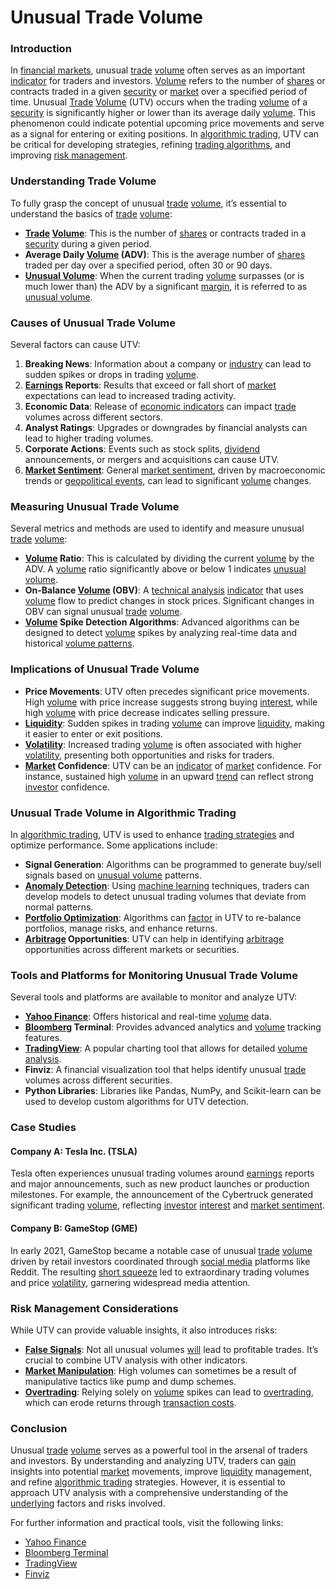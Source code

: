 # Unusual Trade Volume

### Introduction
In [financial markets](../f/financial_market.md), unusual [trade](../t/trade.md) [volume](../v/volume.md) often serves as an important [indicator](../i/indicator.md) for traders and investors. [Volume](../v/volume.md) refers to the number of [shares](../s/shares.md) or contracts traded in a given [security](../s/security.md) or [market](../m/market.md) over a specified period of time. Unusual [Trade](../t/trade.md) [Volume](../v/volume.md) (UTV) occurs when the trading [volume](../v/volume.md) of a [security](../s/security.md) is significantly higher or lower than its average daily [volume](../v/volume.md). This phenomenon could indicate potential upcoming price movements and serve as a signal for entering or exiting positions. In [algorithmic trading](../a/algorithmic_trading.md), UTV can be critical for developing strategies, refining [trading algorithms](../t/trading_algorithms.md), and improving [risk management](../r/risk_management.md).

### Understanding Trade Volume
To fully grasp the concept of unusual [trade](../t/trade.md) [volume](../v/volume.md), it’s essential to understand the basics of [trade](../t/trade.md) [volume](../v/volume.md):
- **[Trade](../t/trade.md) [Volume](../v/volume.md)**: This is the number of [shares](../s/shares.md) or contracts traded in a [security](../s/security.md) during a given period.
- **Average Daily [Volume](../v/volume.md) (ADV)**: This is the average number of [shares](../s/shares.md) traded per day over a specified period, often 30 or 90 days.
- **[Unusual Volume](../u/unusual_volume.md)**: When the current trading [volume](../v/volume.md) surpasses (or is much lower than) the ADV by a significant [margin](../m/margin.md), it is referred to as [unusual volume](../u/unusual_volume.md).

### Causes of Unusual Trade Volume
Several factors can cause UTV:
1. **Breaking News**: Information about a company or [industry](../i/industry.md) can lead to sudden spikes or drops in trading [volume](../v/volume.md).
2. **[Earnings](../e/earnings.md) Reports**: Results that exceed or fall short of [market](../m/market.md) expectations can lead to increased trading activity.
3. **Economic Data**: Release of [economic indicators](../e/economic_indicators.md) can impact [trade](../t/trade.md) volumes across different sectors.
4. **Analyst Ratings**: Upgrades or downgrades by financial analysts can lead to higher trading volumes.
5. **Corporate Actions**: Events such as stock splits, [dividend](../d/dividend.md) announcements, or mergers and acquisitions can cause UTV.
6. **[Market Sentiment](../m/market_sentiment.md)**: General [market sentiment](../m/market_sentiment.md), driven by macroeconomic trends or [geopolitical events](../g/geopolitical_events.md), can lead to significant [volume](../v/volume.md) changes.

### Measuring Unusual Trade Volume
Several metrics and methods are used to identify and measure unusual [trade](../t/trade.md) [volume](../v/volume.md):
- **[Volume](../v/volume.md) Ratio**: This is calculated by dividing the current [volume](../v/volume.md) by the ADV. A [volume](../v/volume.md) ratio significantly above or below 1 indicates [unusual volume](../u/unusual_volume.md).
- **On-Balance [Volume](../v/volume.md) (OBV)**: A [technical analysis](../t/technical_analysis.md) [indicator](../i/indicator.md) that uses [volume](../v/volume.md) flow to predict changes in stock prices. Significant changes in OBV can signal unusual [trade](../t/trade.md) [volume](../v/volume.md).
- **[Volume](../v/volume.md) Spike Detection Algorithms**: Advanced algorithms can be designed to detect [volume](../v/volume.md) spikes by analyzing real-time data and historical [volume patterns](../v/volume_patterns.md).

### Implications of Unusual Trade Volume
- **Price Movements**: UTV often precedes significant price movements. High [volume](../v/volume.md) with price increase suggests strong buying [interest](../i/interest.md), while high [volume](../v/volume.md) with price decrease indicates selling pressure.
- **[Liquidity](../l/liquidity.md)**: Sudden spikes in trading [volume](../v/volume.md) can improve [liquidity](../l/liquidity.md), making it easier to enter or exit positions.
- **[Volatility](../v/volatility.md)**: Increased trading [volume](../v/volume.md) is often associated with higher [volatility](../v/volatility.md), presenting both opportunities and risks for traders.
- **[Market](../m/market.md) Confidence**: UTV can be an [indicator](../i/indicator.md) of [market](../m/market.md) confidence. For instance, sustained high [volume](../v/volume.md) in an upward [trend](../t/trend.md) can reflect strong [investor](../i/investor.md) confidence.

### Unusual Trade Volume in Algorithmic Trading
In [algorithmic trading](../a/algorithmic_trading.md), UTV is used to enhance [trading strategies](../t/trading_strategies.md) and optimize performance. Some applications include:
- **Signal Generation**: Algorithms can be programmed to generate buy/sell signals based on [unusual volume](../u/unusual_volume.md) patterns.
- **[Anomaly Detection](../a/anomaly_detection.md)**: Using [machine learning](../m/machine_learning.md) techniques, traders can develop models to detect unusual trading volumes that deviate from normal patterns.
- **[Portfolio Optimization](../p/portfolio_optimization.md)**: Algorithms can [factor](../f/factor.md) in UTV to re-balance portfolios, manage risks, and enhance returns.
- **[Arbitrage](../a/arbitrage.md) Opportunities**: UTV can help in identifying [arbitrage](../a/arbitrage.md) opportunities across different markets or securities.

### Tools and Platforms for Monitoring Unusual Trade Volume
Several tools and platforms are available to monitor and analyze UTV:
- **[Yahoo Finance](../y/yahoo_finance.md)**: Offers historical and real-time [volume](../v/volume.md) data.
- **[Bloomberg](../b/bloomberg.md) Terminal**: Provides advanced analytics and [volume](../v/volume.md) tracking features.
- **[TradingView](../t/tradingview.md)**: A popular charting tool that allows for detailed [volume analysis](../v/volume_analysis.md).
- **Finviz**: A financial visualization tool that helps identify unusual [trade](../t/trade.md) volumes across different securities.
- **Python Libraries**: Libraries like Pandas, NumPy, and Scikit-learn can be used to develop custom algorithms for UTV detection.

### Case Studies
#### Company A: Tesla Inc. (TSLA)
Tesla often experiences unusual trading volumes around [earnings](../e/earnings.md) reports and major announcements, such as new product launches or production milestones. For example, the announcement of the Cybertruck generated significant trading [volume](../v/volume.md), reflecting [investor](../i/investor.md) [interest](../i/interest.md) and [market sentiment](../m/market_sentiment.md).

#### Company B: GameStop (GME)
In early 2021, GameStop became a notable case of unusual [trade](../t/trade.md) [volume](../v/volume.md) driven by retail investors coordinated through [social media](../s/social_media.md) platforms like Reddit. The resulting [short squeeze](../s/short_squeeze.md) led to extraordinary trading volumes and price [volatility](../v/volatility.md), garnering widespread media attention.

### Risk Management Considerations
While UTV can provide valuable insights, it also introduces risks:
- **[False Signals](../f/false_signals_in_trading.md)**: Not all unusual volumes [will](../w/will.md) lead to profitable trades. It’s crucial to combine UTV analysis with other indicators.
- **[Market Manipulation](../m/market_manipulation.md)**: High volumes can sometimes be a result of manipulative tactics like pump and dump schemes.
- **[Overtrading](../o/overtrading.md)**: Relying solely on [volume](../v/volume.md) spikes can lead to [overtrading](../o/overtrading.md), which can erode returns through [transaction costs](../t/transaction_costs.md).

### Conclusion
Unusual [trade](../t/trade.md) [volume](../v/volume.md) serves as a powerful tool in the arsenal of traders and investors. By understanding and analyzing UTV, traders can [gain](../g/gain.md) insights into potential [market](../m/market.md) movements, improve [liquidity](../l/liquidity.md) management, and refine [algorithmic trading](../a/algorithmic_trading.md) strategies. However, it is essential to approach UTV analysis with a comprehensive understanding of the [underlying](../u/underlying.md) factors and risks involved.

For further information and practical tools, visit the following links:
- [Yahoo Finance](https://finance.yahoo.com/)
- [Bloomberg Terminal](https://www.bloomberg.com/professional/solution/bloomberg-terminal/)
- [TradingView](https://www.tradingview.com/)
- [Finviz](https://finviz.com/)

